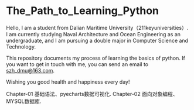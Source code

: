 # The_Path_to_Learning_Python

Hello, I am a student from Dalian Maritime University（211keyuniversities）.
I am currently studying Naval Architecture and Ocean Engineering as an undergraduate, and I am pursuing a double major in Computer Science and Technology.

This repository documents my process of learning the basics of python.
If you want to get in touch with me, you can send an email to szh_dmu@163.com.

Wishing you good health and happiness every day!

Chapter-01 基础语法、pyecharts数据可视化.
Chapter-02 面向对象编程、MYSQL数据库.
